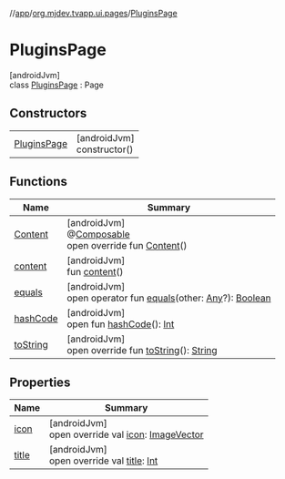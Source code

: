 //[app](../../../index.md)/[org.mjdev.tvapp.ui.pages](../index.md)/[PluginsPage](index.md)

# PluginsPage

[androidJvm]\
class [PluginsPage](index.md) : Page

## Constructors

| | |
|---|---|
| [PluginsPage](-plugins-page.md) | [androidJvm]<br>constructor() |

## Functions

| Name | Summary |
|---|---|
| [Content](-content.md) | [androidJvm]<br>@[Composable](https://developer.android.com/reference/kotlin/androidx/compose/runtime/Composable.html)<br>open override fun [Content](-content.md)() |
| [content](../-subscription-page/index.md#-1361961427%2FFunctions%2F-912451524) | [androidJvm]<br>fun [content](../-subscription-page/index.md#-1361961427%2FFunctions%2F-912451524)() |
| [equals](../../org.mjdev.tvapp.widget/-refresh-action/index.md#585090901%2FFunctions%2F-912451524) | [androidJvm]<br>open operator fun [equals](../../org.mjdev.tvapp.widget/-refresh-action/index.md#585090901%2FFunctions%2F-912451524)(other: [Any](https://kotlinlang.org/api/latest/jvm/stdlib/kotlin/-any/index.html)?): [Boolean](https://kotlinlang.org/api/latest/jvm/stdlib/kotlin/-boolean/index.html) |
| [hashCode](../../org.mjdev.tvapp.widget/-refresh-action/index.md#1794629105%2FFunctions%2F-912451524) | [androidJvm]<br>open fun [hashCode](../../org.mjdev.tvapp.widget/-refresh-action/index.md#1794629105%2FFunctions%2F-912451524)(): [Int](https://kotlinlang.org/api/latest/jvm/stdlib/kotlin/-int/index.html) |
| [toString](../-subscription-page/index.md#-1502193880%2FFunctions%2F-912451524) | [androidJvm]<br>open override fun [toString](../-subscription-page/index.md#-1502193880%2FFunctions%2F-912451524)(): [String](https://kotlinlang.org/api/latest/jvm/stdlib/kotlin/-string/index.html) |

## Properties

| Name | Summary |
|---|---|
| [icon](icon.md) | [androidJvm]<br>open override val [icon](icon.md): [ImageVector](https://developer.android.com/reference/kotlin/androidx/compose/ui/graphics/vector/ImageVector.html) |
| [title](title.md) | [androidJvm]<br>open override val [title](title.md): [Int](https://kotlinlang.org/api/latest/jvm/stdlib/kotlin/-int/index.html) |
